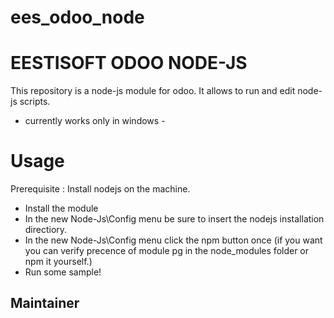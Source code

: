 # ees_odoo_node

EESTISOFT ODOO NODE-JS
===========================================================
This repository is a node-js module for odoo. It allows to run and edit node-js scripts.
- currently works only in windows -

Usage
=====
Prerequisite : Install nodejs on the machine.
  - Install the module
  - In the new Node-Js\Config menu be sure to insert the nodejs installation directiory.
  - In the new Node-Js\Config menu click the npm button once (if you want you can verify precence of module pg in the node_modules folder or npm it yourself.)
  - Run some sample!



Maintainer
----------
